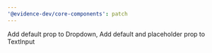 ```yaml
---
'@evidence-dev/core-components': patch
---
```


Add default prop to Dropdown, Add default and placeholder prop to TextInput
